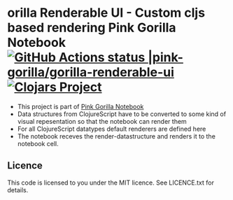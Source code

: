 # orilla Renderable UI - Custom cljs based rendering Pink Gorilla Notebook [![GitHub Actions status |pink-gorilla/gorilla-renderable-ui](https://github.com/pink-gorilla/gorilla-renderable-ui/workflows/CI/badge.svg)](https://github.com/pink-gorilla/gorilla-renderable-ui/actions?workflow=CI)[![Clojars Project](https://img.shields.io/clojars/v/org.pinkgorilla/gorilla-renderable-ui.svg)](https://clojars.org/org.pinkgorilla/gorilla-renderable-ui)

- This project is part of [Pink Gorilla Notebook](https://github.com/pink-gorilla/gorilla-notebook)
- Data structures from ClojureScript have to be converted to some kind
of visual repesentation so that the notebook can render them
- For all ClojureScript datatypes default renderers are defined here
- The notebook receves the render-datastructure and renders it to the notebook cell.

## Licence

This code is licensed to you under the MIT licence. See LICENCE.txt for details.
